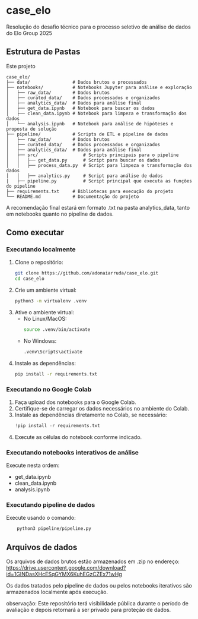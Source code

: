 # case_elo
Resolução do desafio técnico para o processo seletivo de análise de dados do Elo Group 2025

## Estrutura de Pastas
Este projeto 

```
case_elo/
├── data/                # Dados brutos e processados
├── notebooks/           # Notebooks Jupyter para análise e exploração
│   ├── raw_data/        # Dados brutos
│   ├── curated_data/    # Dados processados e organizados
│   ├── analytics_data/  # Dados para análise final
│   ├── get_data.ipynb   # Notebook para buscar os dados
│   ├── clean_data.ipynb # Notebook para limpeza e transformação dos dados
│   └── analysis.ipynb   # Notebook para análise de hipóteses e proposta de solução
├── pipeline/            # Scripts de ETL e pipeline de dados
│   ├── raw_data/        # Dados brutos
│   ├── curated_data/    # Dados processados e organizados
│   ├── analytics_data/  # Dados para análise final
│   ├── src/                 # Scripts principais para o pipeline
│   │   ├── get_data.py      # Script para buscar os dados
│   │   ├── process_data.py  # Script para limpeza e transformação dos dados
│   │   ├── analytics.py     # Script para análise de dados
|   ├── pipeline.py          # Script principal que executa as funções do pipeline
├── requirements.txt     # Bibliotecas para execução do projeto
└── README.md            # Documentação do projeto
```

A recomendação final estará em formato .txt na pasta analytics_data, tanto em notebooks quanto no pipeline de dados.



## Como executar



### Executando localmente
1. Clone o repositório:
    ```bash
    git clone https://github.com/adonaiarruda/case_elo.git
    cd case_elo
    ```
2. Crie um ambiente virtual:
    ```bash
    python3 -m virtualenv .venv
    ```
3. Ative o ambiente virtual:
    - No Linux/MacOS:
      ```bash
      source .venv/bin/activate
      ```
    - No Windows:
      ```bash
      .venv\Scripts\activate
      ```
4. Instale as dependências:
    ```bash
    pip install -r requirements.txt
    ```

### Executando no Google Colab
1. Faça upload dos notebooks para o Google Colab.
2. Certifique-se de carregar os dados necessários no ambiente do Colab.
3. Instale as dependências diretamente no Colab, se necessário:
    ```python
    !pip install -r requirements.txt
    ```
4. Execute as células do notebook conforme indicado.


### Executando notebooks interativos de análise
Execute nesta ordem:
- get_data.ipynb
- clean_data.ipynb
- analysis.ipynb

### Executando pipeline de dados

Execute usando o comando: 
```bash
    python3 pipeline/pipeline.py
```

## Arquivos de dados

Os arquivos de dados brutos estão armazenados em .zip no endereço: 
https://drive.usercontent.google.com/download?id=1GINDasXHcESqGYMX6KuhEGzCZEx71wHg

Os dados tratados pelo pipeline de dados ou pelos notebooks iterativos são armazenados localmente após execução.


observação: Este repositório terá visibilidade pública durante o período de avaliação e depois retornará a ser privado para proteção de dados.